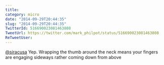 ```yaml
---
title: 
category: micro
date: "2014-09-29T20:44:35"
slug: "2014-09-29T20:44:35"
TwitterId: 516690023081463808
TweetUrl: https://twitter.com/mark_philpot/status/516690023081463808
ReTweetUser: 
---
```


[@siracusa](https://twitter.com/siracusa) Yep. Wrapping the thumb around the neck means your fingers are engaging sideways rather coming down from above